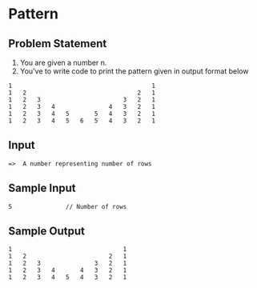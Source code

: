 <h1>Pattern</h1>

<h2>Problem Statement</h2>

1. You are given a number n.
1. You've to write code to print the pattern given in output format below

```
1								        1
1	2						        2	1
1	2	3				        3	2	1
1	2	3	4		        4	3	2	1
1	2	3	4	5       5	4	3	2	1
1   2   3   4   5   6   5   4   3   2   1
```

<h2>Input</h2>

```
=>  A number representing number of rows
```

<h2>Sample Input</h2>

```
5               // Number of rows
```

<h2>Sample Output</h2>

```
1								1
1	2						2	1
1	2	3				3	2	1
1	2	3	4		4	3	2	1
1	2	3	4	5	4	3	2	1
```